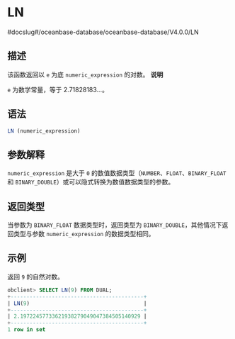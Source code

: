 LN 
=======================
#docslug#/oceanbase-database/oceanbase-database/V4.0.0/LN


描述 
-----------------------

该函数返回以 `e` 为底 `numeric_expression` 的对数。
**说明**



`e` 为数学常量，等于 2.71828183...。



语法 
-----------------------

```sql
LN (numeric_expression)
```



参数解释 
-------------------------

`numeric_expression` 是大于 `0` 的数值数据类型（`NUMBER`、`FLOAT`、`BINARY_FLOAT` 和 `BINARY_DOUBLE`）或可以隐式转换为数值数据类型的参数。

返回类型 
-------------------------

当参数为 `BINARY_FLOAT` 数据类型时，返回类型为 `BINARY_DOUBLE`，其他情况下返回类型与参数 `numeric_expression` 的数据类型相同。

示例 
-----------------------

返回 `9` 的自然对数。

```sql
obclient> SELECT LN(9) FROM DUAL;
+------------------------------------------+
| LN(9)                                    |
+------------------------------------------+
| 2.19722457733621938279049047384505140929 |
+------------------------------------------+
1 row in set
```


